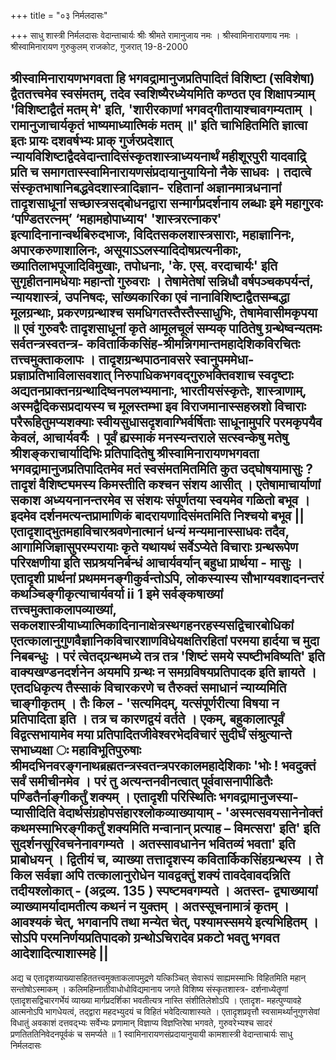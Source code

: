 +++
title = "०३ निर्मलदासः"

+++
साधु शास्त्री निर्मलदासः 
वेदान्ताचार्यः 
श्रीः 
श्रीमते रामानुजाय नमः । श्रीस्वामिनारायणाय नमः । 
श्रीस्वामिनारायण गुरुकुलम् 
राजकोट, 
गुजरात् 
19-8-2000 


श्रीस्वामिनारायणभगवता हि भगवद्रामानुजप्रतिपादितं विशिष्टा (सविशेषा) द्वैततत्त्वमेव स्वसंमतम्, तदेव स्वशिष्यैरध्येयमिति कण्ठत एव शिक्षापत्र्याम् 'विशिष्टाद्वैतं मतम् मे' इति, 'शारीरकाणां भगवद्गीतायाश्चावगम्यताम् । रामानुजाचार्यकृतं भाष्यमाध्यात्मिकं मतम् ॥' इति चाभिहितमिति ज्ञात्वा इतः प्रायः दशवर्षभ्यः प्राक् गुर्जरप्रदेशात् न्यायविशिष्टाद्वैदवेदान्तादिसंस्कृतशास्त्राध्ययनार्थं महीशूरपुरी यादवाद्रि प्रति च समागतास्स्वामिनारायणसंप्रदायानुयायिनो नैके साधवः । तदात्वे संस्कृतभाषानिबद्धवेदशास्त्रादिज्ञान- रहितानां अज्ञानमात्रधनानां तादृशसाधूनां सच्छास्त्रसद्बोधनद्वारा सन्मार्गप्रदर्शनाय लब्धाः इमे महागुरवः ‘पण्डितरत्नम्’ ‘महामहोपाध्याय' 'शास्त्ररत्नाकर' इत्यादिनानान्वर्थबिरुदभाजः, विदितसकलशास्त्रसाराः, महाज्ञानिनः, अपारकरुणाशालिनः, असूयाऽऽलस्यादिदोषप्रत्यनीकाः, ख्यातिलाभपूजादिविमुखाः, तपोधनाः, 'के. एस्. वरदाचार्यः' इति सुगृहीतनामधेयाः महान्तो गुरुवराः । तेषामेतेषां सन्निधौ वर्षपञ्चकपर्यन्तं, न्यायशास्त्रं, उपनिषदः, सांख्यकारिका एवं नानाविशिष्टाद्वैतसम्बद्धा मूलग्रन्थाः, प्रकरणग्रन्थाश्च समधिगतस्तैस्तैस्साधुभिः, तेषामेवासीमकृपया ॥ 
एवं गुरुवरैः तादृशसाधूनां कृते आमूलचूलं सम्यक् पाठितेषु ग्रन्थेष्वन्यतमः सर्वतन्त्रस्वतन्त्र- कवितार्किकसिंह-श्रीमन्निगमान्तमहादेशिकविरचितः तत्त्वमुक्ताकलापः । तादृशग्रन्थपाठनावसरे स्वानुपममेधा- प्रज्ञाप्रतिभाविलासवशात् निरुपाधिकभगवद्गुरुभक्तिवशाच स्वदृष्टाः अद्यतनप्राक्तनग्रन्थादिष्वनपलभ्यमानाः, भारतीयसंस्कृतेः, शास्त्राणाम्, अस्मद्वैदिकसप्रदायस्य च मूलस्तम्भा इव विराजमानास्सहस्रशो विचाराः परैरूहितुमप्यशक्याः स्वीयसुधासदृशवाग्भिर्वर्षिताः साधूनामुपरि परमकृपयैव केवलं, आचार्यवर्यैः । पूर्वं ह्यस्माकं मनस्यन्तराले सत्स्वन्केषु मतेषु श्रीशङ्कराचार्यादिभिः प्रतिपादितेषु श्रीस्वामिनारायणभगवता भगवद्रामानुजप्रतिपादितमेव मतं स्वसंमतमितमिति कुत उद्घोषयामासुः ? तादृशं वैशिष्ट्यमस्य किमस्तीति कश्चन संशय आसीत् । एतेषामाचार्याणां सकाश अध्ययनानन्तरमेव स संशयः संपूर्णतया स्वयमेव गळितो बभूव । इदमेव दर्शनमत्यन्तप्रामाणिकं बादरायणादिसंमतमिति निश्चयो बभूव || 
एतादृशाद्भुतमहाविचारश्रवणेनात्मानं धन्यं मन्यमानास्साधवः तदैव, आगामिजिज्ञासुपरम्परायाः कृते यथायथं सर्वेऽप्येते विचाराः ग्रन्थरूपेण परिरक्षणीया इति सप्रश्रयनिर्बन्धं आचार्यवर्यान् बहुधा प्रार्थया - मासुः । एतादृशी प्रार्थनां प्रथममनङ्गीकुर्वन्तोऽपि, लोकस्यास्य सौभाग्यवशादनन्तरं कथञ्चिङ्गीकृत्याचार्यवर्या 
ii 
1 
इमे सर्वङ्कषाख्यां तत्त्वमुक्ताकलापव्याख्यां, सकलशास्त्रीयाध्यात्मिकादिनानाक्षेत्रस्थगहनरहस्यसद्विचारबोधिकां एतत्कालानुगुणवैज्ञानिकविचारशाणविधेयक्षतिरहितां परमया हार्दया च मुदा निबबन्धुः । परं त्वेतद्ग्रन्थमध्ये तत्र तत्र 'शिष्टं समये स्पष्टीभविष्यति' इति वाक्यखण्डनदर्शनेन अयमपि ग्रन्थः न समग्रविषयप्रतिपादक इति ज्ञायते । एतदधिकृत्य तैस्साकं विचारकरणे च तैरुक्तं समाधानं न्याय्यमिति चाङ्गीकृतम् । तैः किल - 'सत्यमिदम्, यत्संपूर्णरीत्या विषया न प्रतिपादिता इति । तत्र च कारणद्वयं वर्तते । एकम्, बहुकालात्पूर्वं विद्वत्सभायामेव मया प्रतिपादितजीवेश्वरभेदविचारं सुदीर्घं संश्रुत्यान्ते सभाध्यक्षा ः महाविभूतिपुरुषाः श्रीमदभिनवरङ्गनाथब्रह्मतन्त्रस्वतन्त्रपरकालमहादेशिकाः 'भोः ! भवदुक्तं सर्वं समीचीनमेव । परं तु अत्यन्तनवीनत्वात् पूर्ववासनापीडितैः पण्डितैर्नाङ्गीकर्तुं शक्यम् । एतादृशी परिस्थितिः भगवद्रामानुजस्या- प्यासीदिति वेदार्थसंग्रहोपसंहारश्लोकव्याख्यायाम् - 'अस्मत्सवयसानेनोक्तं कथमस्माभिरङ्गीकर्तुं शक्यमिति मन्वानान् प्रत्याह – विमत्सरा' इति' इति सुदर्शनसूरिवचनेनावगम्यते । अतस्सावधानेन भवितव्यं भवता' इति प्राबोधयन् । द्वितीयं च, व्याख्या तत्तादृशस्य कवितार्किकसिंहग्रन्थस्य । ते किल सर्वज्ञा अपि तत्कालानुरोधेन यावद्वक्तुं शक्यं तावदेवावदन्निति तदीयश्लोकात् - (अद्रव्य. 135 ) स्पष्टमवगम्यते । अतस्त- द्व्याख्यायां व्याख्यामर्यादामतीत्य कथनं न युक्तम् । अतस्सूचनामात्रं कृतम् । आवश्यकं चेत्, भगवानपि तथा मन्येत चेत्, पश्यामस्समये इत्यभिहितम् । सोऽपि परमनिर्णयप्रतिपादको ग्रन्थोऽचिरादेव प्रकटो भवतु भगवत आदेशादित्याशास्महे || 
- 
अद्य च एतादृशव्याख्यासहिततत्त्वमुक्ताकलापमुद्रणे यत्किञ्चित् सेवारूपं साह्यमस्माभिः विहितमिति महान् सन्तोषोऽस्माकम् । कलिमहिम्नातीवाधोधोविद्यमानाय जगते विशिष्य संस्कृतशास्त्र- दर्शनाध्येतॄणां एतादृशसद्विचारगर्भेयं व्याख्या मार्गप्रदर्शिका भवतीत्यत्र नास्ति संशीतिलेशोऽपि । एतादृश- महत्पुण्यावहे आत्मनोऽपि भागधेयत्वं, तद्द्वारा महदभ्युदयं च विहितं भवेदित्याशास्यते । एतादृशप्रवृत्तौ स्वसामर्थ्यानुगुणसेवां विधातुं अवकाशं दत्तवद्भ्यः सर्वेभ्यः प्रणामान् विज्ञाप्य विज्ञप्तिरेषा भगवते, गुरुवरेभ्यश्च 
सादरं प्रणतिततिनिवेदनपूर्वकं च समर्प्यते ॥ 
1 
स्वामिनारायणसंप्रदायानुयायी 
कामशास्त्री वेदान्ताचार्यः साधु निर्मलदासः 
